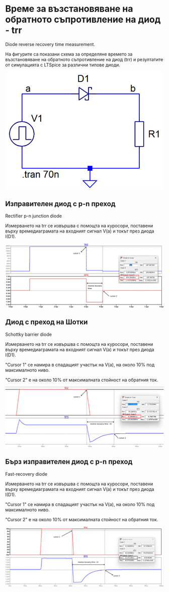 
# Време за възстановяване на обратното съпротивление на диод - trr

Diode reverse recovery time measurement.

На фигурите са показани схема за определяне времето за възстановяване на обратното съпротивление на диод (trr) и резултатите от симулацията с LTSpice за различни типове диоди. 

![Diode reverse recovery time measurement - circuit](img/trr-SBD-sch.png)

## Изправителен диод с p-n преход
Rectifier p-n junction diode

Измерването на trr се извършва с помощта на куросори, поставени върху времедиаграмата на входният сигнал V(a) и токът през диода I(D1).

![Diode reverse recovery time measurement - waveform](img/trr-pn.png)

## Диод с преход на Шотки
Schottky barrier diode

Измерването на trr се извършва с помощта на куросори, поставени върху времедиаграмата на входният сигнал V(a) и токът през диода I(D1).

"Cursor 1" се намира в спадащият участък на V(a), на около 10% под максималното ниво.

"Cursor 2" е на около 10% от максималната стойност на обратния ток.

![Diode reverse recovery time measurement - waveform](img/trr-SBD.png)


## Бърз изправителен диод с p-n преход
Fast-recovery diode

Измерването на trr се извършва с помощта на куросори, поставени върху времедиаграмата на входният сигнал V(a) и токът през диода I(D1).

"Cursor 1" се намира в спадащият участък на V(a), на около 10% под максималното ниво.

"Cursor 2" е на около 10% от максималната стойност на обратния ток.

![Diode reverse recovery time measurement - waveform](img/trr-frd.png)